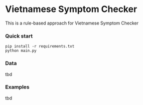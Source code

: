 # Vietnamese Symptom Checker
This is a rule-based approach for Vietnamese Symptom Checker

### Quick start
```
pip install -r requirements.txt
python main.py
```

### Data
tbd

### Examples
tbd
